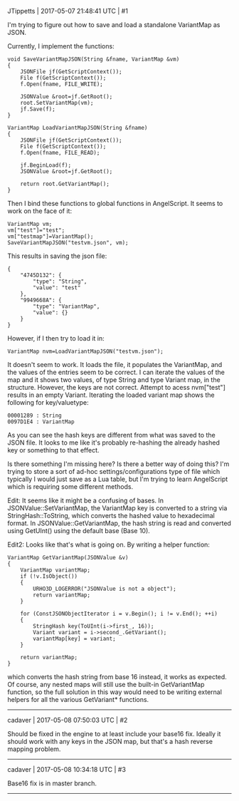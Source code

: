 JTippetts | 2017-05-07 21:48:41 UTC | #1

I'm trying to figure out how to save and load a standalone VariantMap as JSON.

Currently, I implement the functions:

```
void SaveVariantMapJSON(String &fname, VariantMap &vm)
{
	JSONFile jf(GetScriptContext());
	File f(GetScriptContext());
	f.Open(fname, FILE_WRITE);
	
	JSONValue &root=jf.GetRoot();
	root.SetVariantMap(vm);
	jf.Save(f);
}

VariantMap LoadVariantMapJSON(String &fname)
{
	JSONFile jf(GetScriptContext());
	File f(GetScriptContext());
	f.Open(fname, FILE_READ);
	
	jf.BeginLoad(f);
	JSONValue &root=jf.GetRoot();
	
	return root.GetVariantMap();
}
```

Then I bind these functions to global functions in AngelScript. It seems to work on the face of it:

```
VariantMap vm;
vm["test"]="test";
vm["testmap"]=VariantMap();
SaveVariantMapJSON("testvm.json", vm);
```

This results in saving the json file:
```
{
	"4745D132": {
		"type": "String",
		"value": "test"
	},
	"9949668A": {
		"type": "VariantMap",
		"value": {}
	}
}
```
However, if I then try to load it in:

```
VariantMap nvm=LoadVariantMapJSON("testvm.json");
```

It doesn't seem to work. It loads the file, it populates the VariantMap, and the values of the entries seem to be correct. I can iterate the values of the map and it shows two values, of type String and type Variant map, in the structure. However, the keys are not correct. Attempt to acess nvm["test"] results in an empty Variant. Iterating the loaded variant map shows the following for key/valuetype:

```
00001289 : String
0097D1E4 : VariantMap
```
As you can see the hash keys are different from what was saved to the JSON file. It looks to me like it's probably re-hashing the already hashed key or something to that effect.

Is there something I'm missing here? Is there a better way of doing this? I'm trying to store a sort of ad-hoc settings/configurations type of file which typically I would just save as a Lua table, but I'm trying to learn AngelScript which is requiring some different methods.

Edit: It seems like it might be a confusing of bases. In JSONValue::SetVariantMap, the VariantMap key is converted to a string via StringHash::ToString, which converts the hashed value to hexadecimal format. In JSONValue::GetVariantMap, the hash string is read and converted using GetUInt() using the default base (Base 10).

Edit2: Looks like that's what is going on. By writing a helper function:


```
VariantMap GetVariantMap(JSONValue &v)
{
    VariantMap variantMap;
    if (!v.IsObject())
    {
        URHO3D_LOGERROR("JSONValue is not a object");
        return variantMap;
    }

    for (ConstJSONObjectIterator i = v.Begin(); i != v.End(); ++i)
    {
        StringHash key(ToUInt(i->first_, 16));
        Variant variant = i->second_.GetVariant();
        variantMap[key] = variant;
    }

    return variantMap;
}
```

which converts the hash string from base 16 instead, it works as expected. Of course, any nested maps will still use the built-in GetVariantMap function, so the full solution in this way would need to be writing external helpers for all the various GetVariant* functions.

-------------------------

cadaver | 2017-05-08 07:50:03 UTC | #2

Should be fixed in the engine to at least include your base16 fix. Ideally it should work with any keys in the JSON map, but that's a hash reverse mapping problem.

-------------------------

cadaver | 2017-05-08 10:34:18 UTC | #3

Base16 fix is in master branch.

-------------------------

